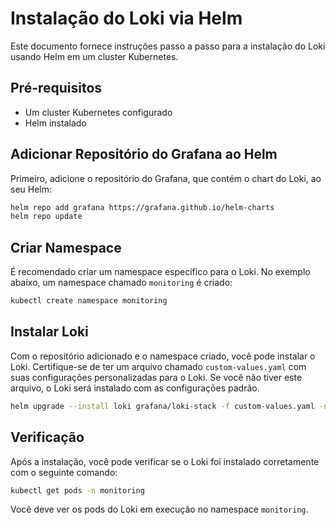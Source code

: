 # Instalação do Loki via Helm

Este documento fornece instruções passo a passo para a instalação do Loki usando Helm em um cluster Kubernetes.

## Pré-requisitos

- Um cluster Kubernetes configurado
- Helm instalado

## Adicionar Repositório do Grafana ao Helm

Primeiro, adicione o repositório do Grafana, que contém o chart do Loki, ao seu Helm:

```bash
helm repo add grafana https://grafana.github.io/helm-charts
helm repo update
```

## Criar Namespace

É recomendado criar um namespace específico para o Loki. No exemplo abaixo, um namespace chamado `monitoring` é criado:

```bash
kubectl create namespace monitoring
```

## Instalar Loki

Com o repositório adicionado e o namespace criado, você pode instalar o Loki. Certifique-se de ter um arquivo chamado `custom-values.yaml` com suas configurações personalizadas para o Loki. Se você não tiver este arquivo, o Loki será instalado com as configurações padrão.

```bash
helm upgrade --install loki grafana/loki-stack -f custom-values.yaml -n monitoring
```

## Verificação

Após a instalação, você pode verificar se o Loki foi instalado corretamente com o seguinte comando:

```bash
kubectl get pods -n monitoring
```

Você deve ver os pods do Loki em execução no namespace `monitoring`.
